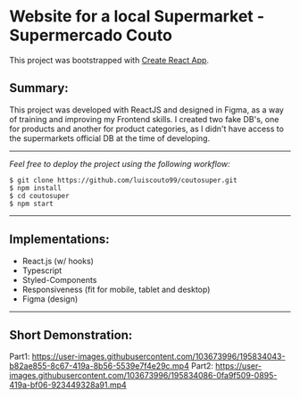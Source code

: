 # Website for a local Supermarket - Supermercado Couto

This project was bootstrapped with [Create React App](https://github.com/facebook/create-react-app).

## Summary:

This project was developed with ReactJS and designed in Figma, as a way of training and improving my Frontend skills.
I created two fake DB's, one for products and another for product categories, as I didn't have access to the supermarkets official DB at the time of developing.

***

*Feel free to deploy the project using the following workflow:*
```
$ git clone https://github.com/luiscouto99/coutosuper.git
$ npm install
$ cd coutosuper
$ npm start
```

***

## Implementations:

- React.js (w/ hooks)
- Typescript
- Styled-Components
- Responsiveness (fit for mobile, tablet and desktop)
- Figma (design)

***

## Short Demonstration:
Part1:
https://user-images.githubusercontent.com/103673996/195834043-b82ae855-8c67-419a-8b56-5539e7f4e29c.mp4
Part2:
https://user-images.githubusercontent.com/103673996/195834086-0fa9f509-0895-419a-bf06-923449328a91.mp4

